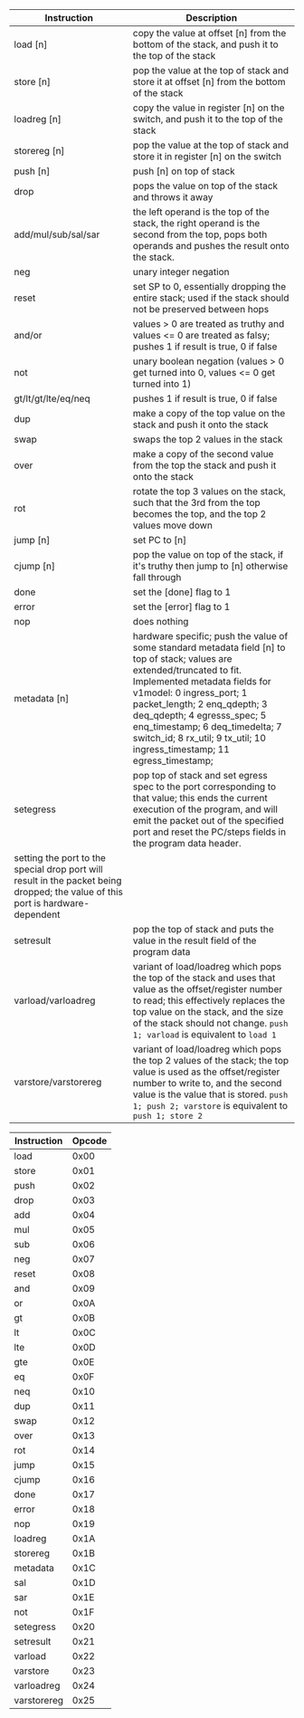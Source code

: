 |**Instruction** |**Description** |
|--|--|
|load [n] |copy the value at offset [n] from the bottom of the stack, and push it to the top of the stack |
|store [n] |pop the value at the top of stack and store it at offset [n] from the bottom of the stack |
|loadreg [n] |copy the value in register [n] on the switch, and push it to the top of the stack |
|storereg [n] |pop the value at the top of stack and store it in register [n] on the switch |
|push [n] |push [n] on top of stack |
|drop |pops the value on top of the stack and throws it away |
|add/mul/sub/sal/sar |the left operand is the top of the stack, the right operand is the second from the top, pops both operands and pushes the result onto the stack. |
|neg |unary integer negation |
|reset |set SP to 0, essentially dropping the entire stack; used if the stack should not be preserved between hops |
|and/or |values > 0 are treated as truthy and values <= 0 are treated as falsy; pushes 1 if result is true, 0 if false |
|not |unary boolean negation (values > 0 get turned into 0, values <= 0 get turned into 1) |
|gt/lt/gt/lte/eq/neq |pushes 1 if result is true, 0 if false |
|dup |make a copy of the top value on the stack and push it onto the stack |
|swap |swaps the top 2 values in the stack |
|over |make a copy of the second value from the top the stack and push it onto the stack |
|rot |rotate the top 3 values on the stack, such that the 3rd from the top becomes the top, and the top 2 values move down |
|jump [n] |set PC to [n] |
|cjump [n] |pop the value on top of the stack, if it's truthy then jump to [n] otherwise fall through |
|done |set the [done] flag to 1 |
|error |set the [error] flag to 1 |
|nop |does nothing |
|metadata [n] |hardware specific; push the value of some standard metadata field [n] to top of stack; values are extended/truncated to fit. Implemented metadata fields for v1model: 0 ingress_port; 1 packet_length; 2 enq_qdepth; 3 deq_qdepth; 4 egresss_spec; 5 enq_timestamp; 6 deq_timedelta; 7 switch_id; 8 rx_util; 9 tx_util; 10 ingress_timestamp; 11 egress_timestamp; 
|setegress |pop top of stack and set egress spec to the port corresponding to that value; this ends the current execution of the program, and will emit the packet out of the specified port and reset the PC/steps fields in the program data header.|
|setting the port to the special drop port will result in the packet being dropped; the value of this port is hardware-dependent
|setresult |pop the top of stack and puts the value in the result field of the program data |
|varload/varloadreg |variant of load/loadreg which pops the top of the stack and uses that value as the offset/register number to read; this effectively replaces the top value on the stack, and the size of the stack should not change. `push 1; varload` is equivalent to `load 1` |
|varstore/varstorereg |variant of load/loadreg which pops the top 2 values of the stack; the top value is used as the offset/register number to write to, and the second value is the value that is stored. `push 1; push 2; varstore` is equivalent to `push 1; store 2`|

|**Instruction** |**Opcode** |
|--|--|
|load |0x00 |
|store |0x01 |
|push |0x02 |
|drop |0x03 |
|add |0x04 |
|mul |0x05 |
|sub |0x06 |
|neg |0x07 |
|reset |0x08 |
|and |0x09 |
|or |0x0A |
|gt |0x0B |
|lt |0x0C |
|lte |0x0D |
|gte |0x0E |
|eq |0x0F |
|neq |0x10 |
|dup |0x11 |
|swap |0x12 |
|over |0x13 |
|rot |0x14 |
|jump |0x15 |
|cjump |0x16 |
|done |0x17 |
|error |0x18 |
|nop |0x19 |
|loadreg |0x1A |
|storereg |0x1B |
|metadata |0x1C |
|sal |0x1D |
|sar |0x1E |
|not |0x1F |
|setegress |0x20 |
|setresult |0x21 |
|varload |0x22 |
|varstore |0x23 |
|varloadreg |0x24 |
|varstorereg |0x25 |
